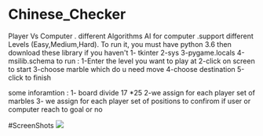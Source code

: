 # Chinese_Checker
Player Vs Computer . different Algorithms AI for computer .support different Levels (Easy,Medium,Hard).
To run it, you must have python 3.6
then download these library if you haven't 
  1- tkinter
  2-sys
  3-pygame.locals
  4-msilib.schema
to run : 
  1-Enter the level you want to play at
  2-click on screen to start 
  3-choose marble which do u need move 
  4-choose destination 
  5-click to finish 

some inforamtion :
  1- board divide 17 *25 
  2-we assign for each player set of marbles 
  3- we assign for each player set of positions to confirom if user or computer reach to goal or no
  
#ScreenShots
![](https://github.com/marwana2001/Chinese_Checker/blob/main/Gif%201.gif)
